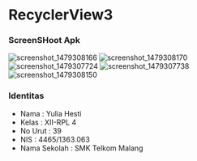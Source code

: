 # RecyclerView3

### ScreenSHoot Apk
![screenshot_1479308166](https://cloud.githubusercontent.com/assets/22391791/20352447/e7b5a91c-ac49-11e6-9866-fc1dde7f69df.png)
![screenshot_1479308170](https://cloud.githubusercontent.com/assets/22391791/20352450/e7c036b6-ac49-11e6-9d38-7cb179447672.png)
![screenshot_1479307724](https://cloud.githubusercontent.com/assets/22391791/20352451/e7ea0af4-ac49-11e6-83e9-b71b1e972912.png)
![screenshot_1479307738](https://cloud.githubusercontent.com/assets/22391791/20352448/e7b8a6bc-ac49-11e6-8349-4f68d9a86cd1.png)
![screenshot_1479308150](https://cloud.githubusercontent.com/assets/22391791/20352449/e7bdea28-ac49-11e6-8096-734ec51344ab.png)


### Identitas
* Nama         : Yulia Hesti
* Kelas        : XII-RPL 4
* No Urut      : 39
* NIS          : 4465/1363.063
* Nama Sekolah : SMK Telkom Malang
